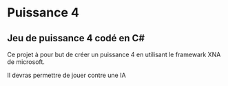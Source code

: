 # Puissance 4
## Jeu de puissance 4 codé en C#

Ce projet à pour but de créer un puissance 4 en utilisant le framewark XNA de microsoft.

Il devras permettre de jouer contre une IA
